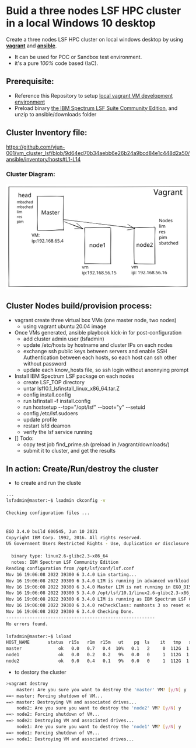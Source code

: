 # Buid a three nodes LSF HPC cluster in a local Windows 10 desktop

Create a three nodes LSF HPC cluster on local windows desktop by using [**vagrant**](https://www.vagrantup.com/) and [**ansible**](https://www.ansible.com/).
- It can be used for POC or Sandbox test environment.
- it's a pure *100%* code based (IaC). 

## Prerequisite:
- Reference this Repository to setup [local vagrant VM development environment](https://github.com/yjun-001/vagrant_vm_windows10)
- Preload  binary  [the IBM Spectrum LSF Suite Community Edition](https://www-01.ibm.com/marketing/iwm/iwm/web/dispatcher.do?source=swerpzsw-lsf-3&mhsrc=ibmsearch_a&mhq=lsf%20install), and unzip to ansible/downloads folder

## Cluster Inventory file:
https://github.com/yjun-001/vm_cluster_lsf/blob/9d64ed70b34aebb6e26b24a9bcd84e1c448d2a50/ansible/inventory/hosts#L1-L14

### Cluster Diagram:
<img src="https://github.com/yjun-001/vm_cluster_lsf/blob/1c07a8686482ebec73fb3d83d29b31b3d7d549cd/images/vagrant-LSF-cluster-2022-11-11-1510.svg">

## Cluster Nodes build/provision process:
- vagrant create three virtual box VMs (one master node, two nodes)
  - using vagrant ubuntu 20.04 image 
- Once VMs generated, ansible playbook kick-in for post-configuration
  - add cluster admin user (lsfadmin)
  - update /etc/hosts by hostname and cluster IPs on each nodes
  - exchange ssh public keys between servers and enable SSH Authentication between each hosts, so each host can ssh other without password
  - update each know_hosts file, so ssh login without anonnying prompt
- Install IBM Spectrum LSF package on each nodes
  - create LSF_TOP directory
  - untar lsf10.1_lsfinstall_linux_x86_64.tar.Z
  - config install.config
  - run lsfinstall -f install.config
  - run hostsetup --top="/opt/lsf" --boot="y" --setuid
  - config /etc/lsf.sudoers
  - update profile
  - restart lsfd deamon
  - verify the lsf service running
- [] Todo: 
  - copy test job find_prime.sh (preload in /vagrant/downloads/)
  - submit it to cluster, and get the results
   

## In action: Create/Run/destroy the cluster
- to create and run the cluste
```bash
...
lsfadmin@master:~$ lsadmin ckconfig -v

Checking configuration files ...


EGO 3.4.0 build 600545, Jun 10 2021
Copyright IBM Corp. 1992, 2016. All rights reserved.
US Government Users Restricted Rights - Use, duplication or disclosure restricted by GSA ADP Schedule Contract with IBM Corp.

  binary type: linux2.6-glibc2.3-x86_64
  notes: IBM Spectrum LSF Community Edition
Reading configuration from /opt/lsf/conf/lsf.conf
Nov 16 19:06:08 2022 39300 6 3.4.0 Lim starting...
Nov 16 19:06:08 2022 39300 6 3.4.0 LIM is running in advanced workload execution mode.
Nov 16 19:06:08 2022 39300 6 3.4.0 Master LIM is not running in EGO_DISABLE_UNRESOLVABLE_HOST mode.
Nov 16 19:06:08 2022 39300 5 3.4.0 /opt/lsf/10.1/linux2.6-glibc2.3-x86_64/etc/lim -C
Nov 16 19:06:08 2022 39300 6 3.4.0 LIM is running as IBM Spectrum LSF Community Edition.
Nov 16 19:06:08 2022 39300 6 3.4.0 reCheckClass: numhosts 3 so reset exchIntvl to 15.00
Nov 16 19:06:08 2022 39300 6 3.4.0 Checking Done.
---------------------------------------------------------
No errors found.

lsfadmin@master:~$ lsload
HOST_NAME       status  r15s   r1m  r15m   ut    pg  ls    it   tmp   swp   mem
master              ok   0.0   0.7   0.4  10%   0.1   2     0  112G  1.9G  1.4G
node1               ok   0.0   0.2   0.2   9%   0.0   0     1  112G  1.9G  1.6G
node2               ok   0.0   0.4   0.1   9%   0.0   0     1  112G  1.9G  1.6G
```
- to destory the cluster
```bash
>vagrant destroy
    master: Are you sure you want to destroy the 'master' VM? [y/N] y
==> master: Forcing shutdown of VM...
==> master: Destroying VM and associated drives...
    node2: Are you sure you want to destroy the 'node2' VM? [y/N] y
==> node2: Forcing shutdown of VM...
==> node2: Destroying VM and associated drives...
    node1: Are you sure you want to destroy the 'node1' VM? [y/N] y
==> node1: Forcing shutdown of VM...
==> node1: Destroying VM and associated drives...
```
